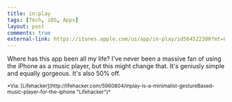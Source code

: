 ```yaml
--- 
title: in:play
tags: [Tech, iOS, Apps]
layout: post
comments: true
external-link: https://itunes.apple.com/us/app/in-play/id564522300?mt=8
---
```


Where has this app been all my life? I've never been a massive fan of using the iPhone as a music player, but this might change that. It's geniusly simple and equally gorgeous. It's also 50% off.

<small>
*Via: [Lifehacker](http://lifehacker.com/5960804/inplay-is-a-minimalist-gestureBased-music-player-for-the-iphone "Lifehacker")*
</small>